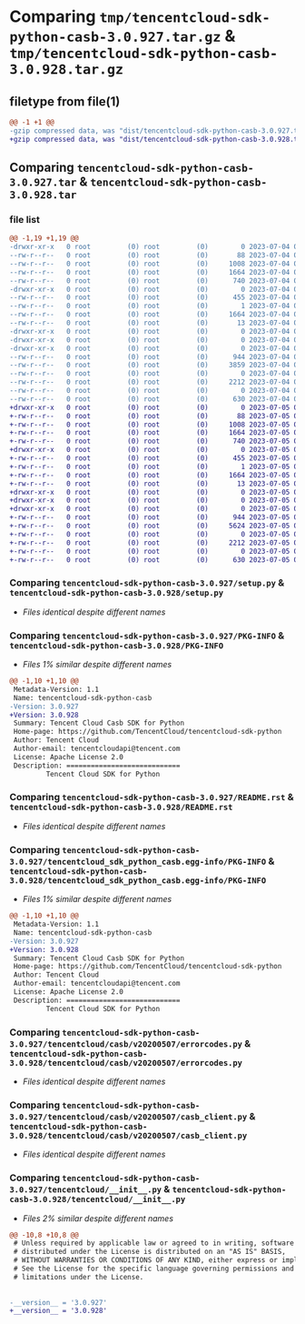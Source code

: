 # Comparing `tmp/tencentcloud-sdk-python-casb-3.0.927.tar.gz` & `tmp/tencentcloud-sdk-python-casb-3.0.928.tar.gz`

## filetype from file(1)

```diff
@@ -1 +1 @@
-gzip compressed data, was "dist/tencentcloud-sdk-python-casb-3.0.927.tar", last modified: Tue Jul  4 00:16:33 2023, max compression
+gzip compressed data, was "dist/tencentcloud-sdk-python-casb-3.0.928.tar", last modified: Wed Jul  5 00:20:35 2023, max compression
```

## Comparing `tencentcloud-sdk-python-casb-3.0.927.tar` & `tencentcloud-sdk-python-casb-3.0.928.tar`

### file list

```diff
@@ -1,19 +1,19 @@
-drwxr-xr-x   0 root         (0) root         (0)        0 2023-07-04 00:16:33.000000 tencentcloud-sdk-python-casb-3.0.927/
--rw-r--r--   0 root         (0) root         (0)       88 2023-07-04 00:16:33.000000 tencentcloud-sdk-python-casb-3.0.927/setup.cfg
--rw-r--r--   0 root         (0) root         (0)     1008 2023-07-04 00:16:33.000000 tencentcloud-sdk-python-casb-3.0.927/setup.py
--rw-r--r--   0 root         (0) root         (0)     1664 2023-07-04 00:16:33.000000 tencentcloud-sdk-python-casb-3.0.927/PKG-INFO
--rw-r--r--   0 root         (0) root         (0)      740 2023-07-04 00:16:33.000000 tencentcloud-sdk-python-casb-3.0.927/README.rst
-drwxr-xr-x   0 root         (0) root         (0)        0 2023-07-04 00:16:33.000000 tencentcloud-sdk-python-casb-3.0.927/tencentcloud_sdk_python_casb.egg-info/
--rw-r--r--   0 root         (0) root         (0)      455 2023-07-04 00:16:33.000000 tencentcloud-sdk-python-casb-3.0.927/tencentcloud_sdk_python_casb.egg-info/SOURCES.txt
--rw-r--r--   0 root         (0) root         (0)        1 2023-07-04 00:16:33.000000 tencentcloud-sdk-python-casb-3.0.927/tencentcloud_sdk_python_casb.egg-info/dependency_links.txt
--rw-r--r--   0 root         (0) root         (0)     1664 2023-07-04 00:16:33.000000 tencentcloud-sdk-python-casb-3.0.927/tencentcloud_sdk_python_casb.egg-info/PKG-INFO
--rw-r--r--   0 root         (0) root         (0)       13 2023-07-04 00:16:33.000000 tencentcloud-sdk-python-casb-3.0.927/tencentcloud_sdk_python_casb.egg-info/top_level.txt
-drwxr-xr-x   0 root         (0) root         (0)        0 2023-07-04 00:16:33.000000 tencentcloud-sdk-python-casb-3.0.927/tencentcloud/
-drwxr-xr-x   0 root         (0) root         (0)        0 2023-07-04 00:16:33.000000 tencentcloud-sdk-python-casb-3.0.927/tencentcloud/casb/
-drwxr-xr-x   0 root         (0) root         (0)        0 2023-07-04 00:16:33.000000 tencentcloud-sdk-python-casb-3.0.927/tencentcloud/casb/v20200507/
--rw-r--r--   0 root         (0) root         (0)      944 2023-07-04 00:16:33.000000 tencentcloud-sdk-python-casb-3.0.927/tencentcloud/casb/v20200507/errorcodes.py
--rw-r--r--   0 root         (0) root         (0)     3859 2023-07-04 00:16:33.000000 tencentcloud-sdk-python-casb-3.0.927/tencentcloud/casb/v20200507/models.py
--rw-r--r--   0 root         (0) root         (0)        0 2023-07-04 00:16:33.000000 tencentcloud-sdk-python-casb-3.0.927/tencentcloud/casb/v20200507/__init__.py
--rw-r--r--   0 root         (0) root         (0)     2212 2023-07-04 00:16:33.000000 tencentcloud-sdk-python-casb-3.0.927/tencentcloud/casb/v20200507/casb_client.py
--rw-r--r--   0 root         (0) root         (0)        0 2023-07-04 00:16:33.000000 tencentcloud-sdk-python-casb-3.0.927/tencentcloud/casb/__init__.py
--rw-r--r--   0 root         (0) root         (0)      630 2023-07-04 00:16:33.000000 tencentcloud-sdk-python-casb-3.0.927/tencentcloud/__init__.py
+drwxr-xr-x   0 root         (0) root         (0)        0 2023-07-05 00:20:35.000000 tencentcloud-sdk-python-casb-3.0.928/
+-rw-r--r--   0 root         (0) root         (0)       88 2023-07-05 00:20:35.000000 tencentcloud-sdk-python-casb-3.0.928/setup.cfg
+-rw-r--r--   0 root         (0) root         (0)     1008 2023-07-05 00:20:35.000000 tencentcloud-sdk-python-casb-3.0.928/setup.py
+-rw-r--r--   0 root         (0) root         (0)     1664 2023-07-05 00:20:35.000000 tencentcloud-sdk-python-casb-3.0.928/PKG-INFO
+-rw-r--r--   0 root         (0) root         (0)      740 2023-07-05 00:20:35.000000 tencentcloud-sdk-python-casb-3.0.928/README.rst
+drwxr-xr-x   0 root         (0) root         (0)        0 2023-07-05 00:20:35.000000 tencentcloud-sdk-python-casb-3.0.928/tencentcloud_sdk_python_casb.egg-info/
+-rw-r--r--   0 root         (0) root         (0)      455 2023-07-05 00:20:35.000000 tencentcloud-sdk-python-casb-3.0.928/tencentcloud_sdk_python_casb.egg-info/SOURCES.txt
+-rw-r--r--   0 root         (0) root         (0)        1 2023-07-05 00:20:35.000000 tencentcloud-sdk-python-casb-3.0.928/tencentcloud_sdk_python_casb.egg-info/dependency_links.txt
+-rw-r--r--   0 root         (0) root         (0)     1664 2023-07-05 00:20:35.000000 tencentcloud-sdk-python-casb-3.0.928/tencentcloud_sdk_python_casb.egg-info/PKG-INFO
+-rw-r--r--   0 root         (0) root         (0)       13 2023-07-05 00:20:35.000000 tencentcloud-sdk-python-casb-3.0.928/tencentcloud_sdk_python_casb.egg-info/top_level.txt
+drwxr-xr-x   0 root         (0) root         (0)        0 2023-07-05 00:20:35.000000 tencentcloud-sdk-python-casb-3.0.928/tencentcloud/
+drwxr-xr-x   0 root         (0) root         (0)        0 2023-07-05 00:20:35.000000 tencentcloud-sdk-python-casb-3.0.928/tencentcloud/casb/
+drwxr-xr-x   0 root         (0) root         (0)        0 2023-07-05 00:20:35.000000 tencentcloud-sdk-python-casb-3.0.928/tencentcloud/casb/v20200507/
+-rw-r--r--   0 root         (0) root         (0)      944 2023-07-05 00:20:35.000000 tencentcloud-sdk-python-casb-3.0.928/tencentcloud/casb/v20200507/errorcodes.py
+-rw-r--r--   0 root         (0) root         (0)     5624 2023-07-05 00:20:35.000000 tencentcloud-sdk-python-casb-3.0.928/tencentcloud/casb/v20200507/models.py
+-rw-r--r--   0 root         (0) root         (0)        0 2023-07-05 00:20:35.000000 tencentcloud-sdk-python-casb-3.0.928/tencentcloud/casb/v20200507/__init__.py
+-rw-r--r--   0 root         (0) root         (0)     2212 2023-07-05 00:20:35.000000 tencentcloud-sdk-python-casb-3.0.928/tencentcloud/casb/v20200507/casb_client.py
+-rw-r--r--   0 root         (0) root         (0)        0 2023-07-05 00:20:35.000000 tencentcloud-sdk-python-casb-3.0.928/tencentcloud/casb/__init__.py
+-rw-r--r--   0 root         (0) root         (0)      630 2023-07-05 00:20:35.000000 tencentcloud-sdk-python-casb-3.0.928/tencentcloud/__init__.py
```

### Comparing `tencentcloud-sdk-python-casb-3.0.927/setup.py` & `tencentcloud-sdk-python-casb-3.0.928/setup.py`

 * *Files identical despite different names*

### Comparing `tencentcloud-sdk-python-casb-3.0.927/PKG-INFO` & `tencentcloud-sdk-python-casb-3.0.928/PKG-INFO`

 * *Files 1% similar despite different names*

```diff
@@ -1,10 +1,10 @@
 Metadata-Version: 1.1
 Name: tencentcloud-sdk-python-casb
-Version: 3.0.927
+Version: 3.0.928
 Summary: Tencent Cloud Casb SDK for Python
 Home-page: https://github.com/TencentCloud/tencentcloud-sdk-python
 Author: Tencent Cloud
 Author-email: tencentcloudapi@tencent.com
 License: Apache License 2.0
 Description: ============================
         Tencent Cloud SDK for Python
```

### Comparing `tencentcloud-sdk-python-casb-3.0.927/README.rst` & `tencentcloud-sdk-python-casb-3.0.928/README.rst`

 * *Files identical despite different names*

### Comparing `tencentcloud-sdk-python-casb-3.0.927/tencentcloud_sdk_python_casb.egg-info/PKG-INFO` & `tencentcloud-sdk-python-casb-3.0.928/tencentcloud_sdk_python_casb.egg-info/PKG-INFO`

 * *Files 1% similar despite different names*

```diff
@@ -1,10 +1,10 @@
 Metadata-Version: 1.1
 Name: tencentcloud-sdk-python-casb
-Version: 3.0.927
+Version: 3.0.928
 Summary: Tencent Cloud Casb SDK for Python
 Home-page: https://github.com/TencentCloud/tencentcloud-sdk-python
 Author: Tencent Cloud
 Author-email: tencentcloudapi@tencent.com
 License: Apache License 2.0
 Description: ============================
         Tencent Cloud SDK for Python
```

### Comparing `tencentcloud-sdk-python-casb-3.0.927/tencentcloud/casb/v20200507/errorcodes.py` & `tencentcloud-sdk-python-casb-3.0.928/tencentcloud/casb/v20200507/errorcodes.py`

 * *Files identical despite different names*

### Comparing `tencentcloud-sdk-python-casb-3.0.927/tencentcloud/casb/v20200507/casb_client.py` & `tencentcloud-sdk-python-casb-3.0.928/tencentcloud/casb/v20200507/casb_client.py`

 * *Files identical despite different names*

### Comparing `tencentcloud-sdk-python-casb-3.0.927/tencentcloud/__init__.py` & `tencentcloud-sdk-python-casb-3.0.928/tencentcloud/__init__.py`

 * *Files 2% similar despite different names*

```diff
@@ -10,8 +10,8 @@
 # Unless required by applicable law or agreed to in writing, software
 # distributed under the License is distributed on an "AS IS" BASIS,
 # WITHOUT WARRANTIES OR CONDITIONS OF ANY KIND, either express or implied.
 # See the License for the specific language governing permissions and
 # limitations under the License.
 
 
-__version__ = '3.0.927'
+__version__ = '3.0.928'
```

